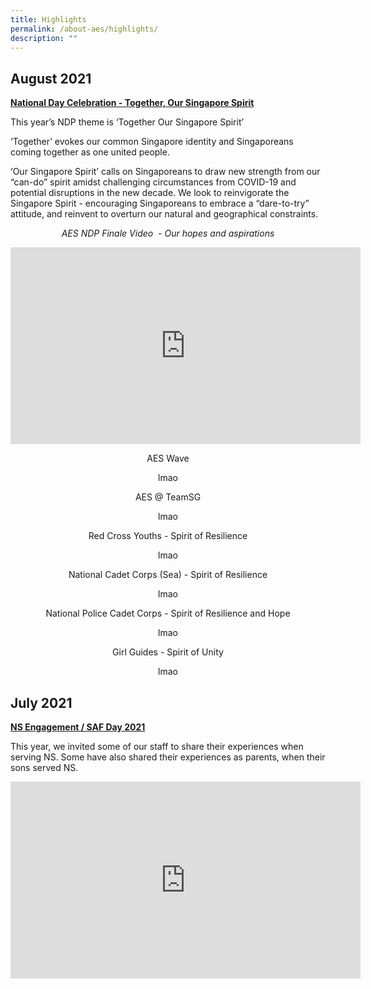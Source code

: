 ```yaml
---
title: Highlights
permalink: /about-aes/highlights/
description: ""
---
```

August 2021
-----------

**<u>National Day Celebration - Together, Our Singapore Spirit</u>**

  

This year’s NDP theme is ‘Together Our Singapore Spirit’ 

  

‘Together’ evokes our common Singapore identity and Singaporeans coming together as one united people.

  

‘Our Singapore Spirit’ calls on Singaporeans to draw new strength from our “can-do” spirit amidst challenging circumstances from COVID-19 and potential disruptions in the new decade. We look to reinvigorate the Singapore Spirit - encouraging Singaporeans to embrace a “dare-to-try” attitude, and reinvent to overturn our natural and geographical constraints.

<p style="text-align:center;"><em>AES NDP Finale Video  - Our hopes and aspirations</em></p>

<iframe align=center width="560" height="315" src="https://www.youtube.com/embed/nfPY2JQsyUU" title="YouTube video player" frameborder="0" allow="accelerometer; autoplay; clipboard-write; encrypted-media; gyroscope; picture-in-picture" allowfullscreen></iframe>

<p style="text-align:center;">AES Wave</p>

<p style="text-align:center;">lmao</iframe></p>

<p style="text-align:center;">AES @ TeamSG</p>

<p style="text-align:center;">lmao</iframe></p>

<p style="text-align:center;">Red Cross Youths - Spirit of Resilience</p>

<p style="text-align:center;">lmao</iframe></p>

<p style="text-align:center;">National Cadet Corps (Sea) - Spirit of Resilience</p>

<p style="text-align:center;">lmao</iframe></p>

<p style="text-align:center;">National Police Cadet Corps - Spirit of Resilience and Hope</p>

<p style="text-align:center;">lmao</iframe></p>

<p style="text-align:center;">Girl Guides - Spirit of Unity</p>

<p style="text-align:center;">lmao</iframe></p>

July 2021
---------

**<u>NS Engagement / SAF Day 2021</u>**

This year, we invited some of our staff to share their experiences when serving NS. Some have also shared their experiences as parents, when their sons served NS.

<iframe width="560" height="315" src="https://www.youtube.com/embed/od3f-oNw2Ws" title="YouTube video player" frameborder="0" allow="accelerometer; autoplay; clipboard-write; encrypted-media; gyroscope; picture-in-picture" allowfullscreen></iframe>
